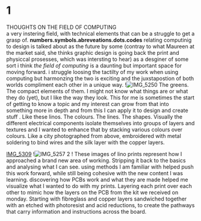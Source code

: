 # 1
 
THOUGHTS ON THE FIELD OF COMPUTING  
a very instering field, with technical elements that can be a struggle to get a grasp of. 
**numbers.symbols.abreveations.dots.codes**
relating computinig to design is talked about as the future by some 
(contray to what Maureen at the market said, she thinks graphic design is going back the print and physiccal prosesses, which was intersting to hear) 
as a desginer of some sort i think _the field of computing_ is a daunting but important space for moving forward. 
i struggle loosing the tactilty of my work when using computing but harmonzing the two is exciting
and the juxstapostion of both worlds compliment each other in a unique way. 
!![IMG_5250](https://user-images.githubusercontent.com/94112887/141336944-d8ac312a-fcc9-4b12-ac48-10a9d821e9bd.jpg)
The greens. The compact elements of them. 
I might not know what things are or what they do (yet), but I like the way they look. This for me is sometimes the start of getting to know a topic and my interest can grow from that into something more in depth and from this I can apply it to design and create stuff . 
Like these linos. 
The colours.
The lines.
The shapes. 
Visually the different electrical components isolate themselves into groups of layers and textures and I wanted to enhance that by stacking various colours over colours. 
Like a city photographed from above, embroidered with metal soldering to bind wires and the silk layer with the copper layers. 

[IMG_5309](https://user-images.githubusercontent.com/94112887/141475739-2a2e8714-4a04-49ed-881f-04b9e16b6b3d.jpg)
!![IMG_5257 2](https://user-images.githubusercontent.com/94112887/141476035-8b27caf8-d33b-470d-a449-06a1f2f3fc99.jpg)
!
These images of lino prints represent how I approached a brand new area of working. Stripping it back to the basics and analysing what I can see. 
using methods I am familiar with helped push this work forward, while still being cohesive with the new content I was learning. 
discovering how PCBs work and what they are made helped me visualize what I wanted to do with my prints. 
Layering each print over each other to mimic how the layers on the PCB from the kit we received on monday. Starting with fibreglass and copper layers sandwiched together with an etched with photoresist and acid reductions, to create the pathways that carry information and instructions across the board. 

